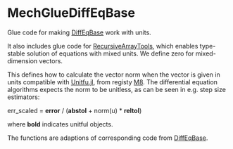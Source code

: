 # MechGlueDiffEqBase
Glue code for making [DiffEqBase](https://github.com/SciML/DiffEqBase.jl) work with units.

It also includes glue code for [RecursiveArrayTools](https://github.com/SciML/RecursiveArrayTools.jl), which enables type-stable solution of equations with mixed units. We define zero for mixed-dimension vectors.

This defines how to calculate the vector norm when the vector is given in units compatible with [Unitfu.jl](https://github.com/hustf/Unitfu.jl), from registy [M8](https://github.com/hustf/M8). The differential equation algorithms expects the norm to be unitless, as can be seen in e.g. step size estimators:

err_scaled = **error** / (**abstol** + norm(u) * **reltol**)

where **bold** indicates unitful objects.

The functions are adaptions of corresponding code from [DiffEqBase](https://github.com/SciML/DiffEqBase.jl/blob/6bb8830711e729ef513f2b1beb95853e4a691375/src/init.jl).



